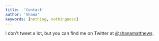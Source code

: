 ```yaml
---
title:  'Contact'
author: 'Shana'
keywords: [nothing, nothingness]
---
```


I don't tweet a lot, but you can find me on Twitter at [@shanamatthews](https://twitter.com/shanamatthews).

